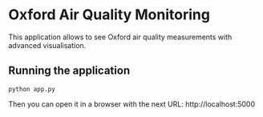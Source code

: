 # Oxford Air Quality Monitoring

This application allows to see Oxford air quality measurements with advanced visualisation.

## Running the application
```python app.py```

Then you can open it in a browser with the next URL: http://localhost:5000
